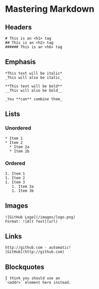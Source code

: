 # Mastering Markdown

## Headers

```
# This is an <h1> tag
## This is an <h2> tag
###### This is an <h6> tag
```

## Emphasis

```
*This text will be italic*
_This will also be italic_

**This text will be bold**
__This will also be bold__

_You **can** combine them_
```

## Lists

### Unordered

```
* Item 1
* Item 2
  * Item 2a
  * Item 2b
```

### Ordered

```
1. Item 1
1. Item 2
1. Item 3
   1. Item 3a
   1. Item 3b
```

## Images 

```
![GitHub Logo](/images/logo.png)
Format: ![Alt Text](url)
```

## Links

```
http://github.com - automatic!
[GitHub](http://github.com)
```

## Blockquotes

```
I think you should use an
`<addr>` element here instead.
```

